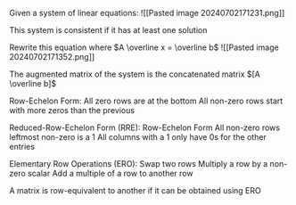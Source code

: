 Given a system of linear equations:
![[Pasted image 20240702171231.png]]

This system is consistent if it has at least one solution

Rewrite this equation where $A \overline x = \overline b$
![[Pasted image 20240702171352.png]]

The augmented matrix of the system is the concatenated matrix $[A \overline b]$

Row-Echelon Form:
	All zero rows are at the bottom
	All non-zero rows start with more zeros than the previous

Reduced-Row-Echelon Form (RRE):
	Row-Echelon Form
	All non-zero rows leftmost non-zero is a 1
	All columns with a 1 only have 0s for the other entries

Elementary Row Operations (ERO):
	Swap two rows
	Multiply a row by a non-zero scalar
	Add a multiple of a row to another row

A matrix is row-equivalent to another if it can be obtained using ERO